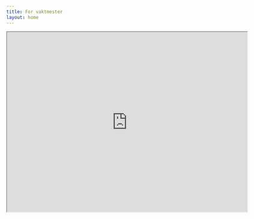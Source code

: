 ```yaml
---
title: For vaktmester
layout: home
---
```


<iframe src="https://docs.google.com/forms/d/e/1FAIpQLSfrlxvCpoXq4fvhU_yVZkT5hqKY6GfMp79iTUVb-_NQQ-BaWw/viewform?embedded=true" width="640" height="481" frameborder="10" marginheight="0" marginwidth="10">Laster inn …</iframe>
